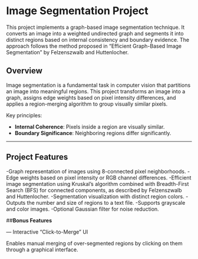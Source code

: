 # Image Segmentation Project
This project implements a graph-based image segmentation technique. It converts an image into a weighted undirected graph and segments it into distinct regions based on internal consistency and boundary evidence. The approach follows the method proposed in “Efficient Graph-Based Image Segmentation” by Felzenszwalb and Huttenlocher.

## Overview

Image segmentation is a fundamental task in computer vision that partitions an image into meaningful regions. This project transforms an image into a graph, assigns edge weights based on pixel intensity differences, and applies a region-merging algorithm to group visually similar pixels.

Key principles:
- **Internal Coherence**: Pixels inside a region are visually similar.
- **Boundary Significance**: Neighboring regions differ significantly.

---

## Project Features

-Graph representation of images using 8-connected pixel neighborhoods.
-Edge weights based on pixel intensity or RGB channel differences.
-Efficient image segmentation using Kruskal’s algorithm combined with Breadth-First Search (BFS) for connected components, as described by Felzenszwalb and Huttenlocher.
-Segmentation visualization with distinct region colors.
-Outputs the number and size of regions to a text file.
-Supports grayscale and color images.
-Optional Gaussian filter for noise reduction.


##**Bonus Features**

— Interactive “Click-to-Merge” UI

Enables manual merging of over-segmented regions by clicking on them through a graphical interface.
